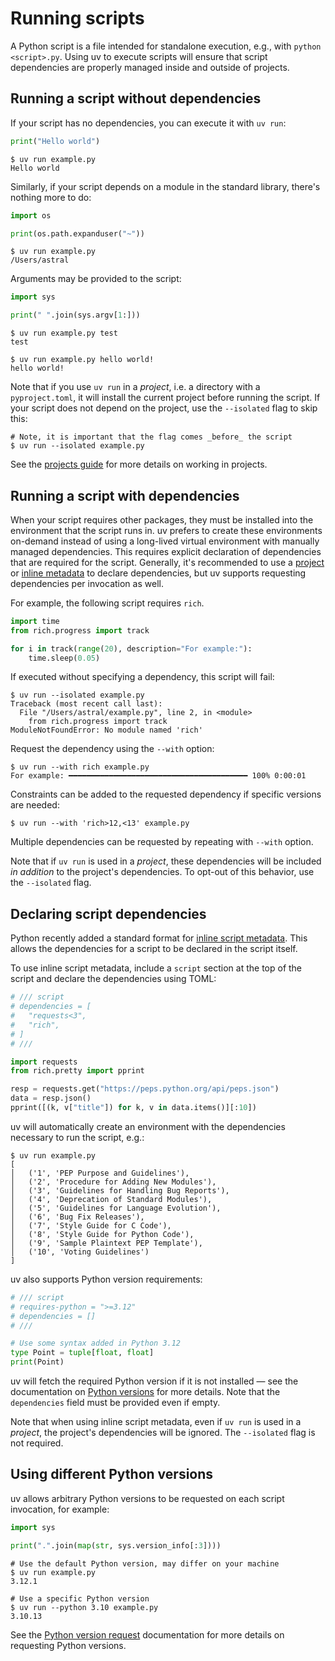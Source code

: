 # Running scripts

A Python script is a file intended for standalone execution, e.g., with `python <script>.py`. Using uv to execute scripts will ensure that
script dependencies are properly managed inside and outside of projects.

## Running a script without dependencies

If your script has no dependencies, you can execute it with `uv run`:

```python title="example.py"
print("Hello world")
```

```console
$ uv run example.py
Hello world
```

<!-- TODO(zanieb): Once we have a `python` shim, note you can execute it with `python` here -->

Similarly, if your script depends on a module in the standard library, there's nothing more to do:

```python title="example.py"
import os

print(os.path.expanduser("~"))
```

```console
$ uv run example.py
/Users/astral
```

Arguments may be provided to the script:

```python title="example.py"
import sys

print(" ".join(sys.argv[1:]))
```

```console
$ uv run example.py test
test

$ uv run example.py hello world!
hello world!
```

Note that if you use `uv run` in a _project_, i.e. a directory with a `pyproject.toml`, it will install the current project before running the script. If your script does not depend on the project, use the `--isolated` flag to skip this:

```console
# Note, it is important that the flag comes _before_ the script
$ uv run --isolated example.py
```

See the [projects guide](./projects.md) for more details on working in projects.

## Running a script with dependencies

When your script requires other packages, they must be installed into the environment that the script runs in. uv prefers to create these environments on-demand instead of using a long-lived virtual environment with manually managed dependencies. This requires explicit declaration
of dependencies that are required for the script. Generally, it's recommended to use a [project](./projects.md) or [inline metadata](#declaring-script-dependencies) to declare dependencies, but uv supports requesting dependencies per invocation as well.

For example, the following script requires `rich`.

```python title="example.py"
import time
from rich.progress import track

for i in track(range(20), description="For example:"):
    time.sleep(0.05)
```

If executed without specifying a dependency, this script will fail:

```console
$ uv run --isolated example.py
Traceback (most recent call last):
  File "/Users/astral/example.py", line 2, in <module>
    from rich.progress import track
ModuleNotFoundError: No module named 'rich'
```

Request the dependency using the `--with` option:

```console
$ uv run --with rich example.py
For example: ━━━━━━━━━━━━━━━━━━━━━━━━━━━━━━━━━━━━━━━━ 100% 0:00:01
```

Constraints can be added to the requested dependency if specific versions are needed:

```console
$ uv run --with 'rich>12,<13' example.py
```

Multiple dependencies can be requested by repeating with `--with` option.

Note that if `uv run` is used in a _project_, these dependencies will be included _in addition_ to the project's dependencies. To opt-out of this behavior, use the `--isolated` flag.

## Declaring script dependencies

Python recently added a standard format for [inline script metadata](https://packaging.python.org/en/latest/specifications/inline-script-metadata/#inline-script-metadata). This allows the dependencies for a script to be declared in the script itself.

To use inline script metadata, include a `script` section at the top of the script and declare the dependencies using TOML:

```python title="example.py"
# /// script
# dependencies = [
#   "requests<3",
#   "rich",
# ]
# ///

import requests
from rich.pretty import pprint

resp = requests.get("https://peps.python.org/api/peps.json")
data = resp.json()
pprint([(k, v["title"]) for k, v in data.items()][:10])
```

uv will automatically create an environment with the dependencies necessary to run the script, e.g.:

```console
$ uv run example.py
[
│   ('1', 'PEP Purpose and Guidelines'),
│   ('2', 'Procedure for Adding New Modules'),
│   ('3', 'Guidelines for Handling Bug Reports'),
│   ('4', 'Deprecation of Standard Modules'),
│   ('5', 'Guidelines for Language Evolution'),
│   ('6', 'Bug Fix Releases'),
│   ('7', 'Style Guide for C Code'),
│   ('8', 'Style Guide for Python Code'),
│   ('9', 'Sample Plaintext PEP Template'),
│   ('10', 'Voting Guidelines')
]
```

uv also supports Python version requirements:

```python title="example.py"
# /// script
# requires-python = ">=3.12"
# dependencies = []
# ///

# Use some syntax added in Python 3.12
type Point = tuple[float, float]
print(Point)
```

uv will fetch the required Python version if it is not installed — see the documentation on [Python versions](../python-versions.md) for more details. Note that the `dependencies` field must be provided even if empty.

Note that when using inline script metadata, even if `uv run` is used in a _project_, the project's dependencies will be ignored. The `--isolated` flag is not required.

## Using different Python versions

uv allows arbitrary Python versions to be requested on each script invocation, for example:

```python title="example.py"
import sys

print(".".join(map(str, sys.version_info[:3])))
```

```console
# Use the default Python version, may differ on your machine
$ uv run example.py
3.12.1
```

```console
# Use a specific Python version
$ uv run --python 3.10 example.py
3.10.13
```

See the [Python version request](../python-versions.md#requesting-a-version) documentation for more details on requesting Python versions.
